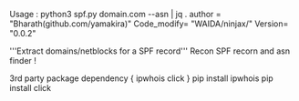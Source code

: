 
Usage : python3 spf.py domain.com --asn | jq .
author = "Bharath(github.com/yamakira)"
Code_modify= "WAIDA/ninjax/"
Version= "0.0.2"

'''Extract domains/netblocks for a SPF record'''
Recon SPF recorn and asn finder ! 

3rd party package dependency
{ ipwhois
click }
pip install ipwhois
pip install click 
